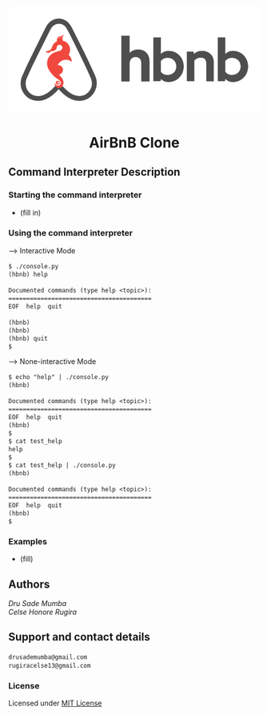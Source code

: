 <span style="display:block;text-align:center">![hbnb img.png](hbnb%20img.png)</span>

<h1 align="center">AirBnB Clone</h1>

## Command Interpreter Description
### Starting the command interpreter
* (fill in)
### Using the command interpreter
--> Interactive Mode  
``` commandline
$ ./console.py
(hbnb) help

Documented commands (type help <topic>):
========================================
EOF  help  quit

(hbnb) 
(hbnb) 
(hbnb) quit
$
```
--> None-interactive Mode
``` commandline
$ echo "help" | ./console.py
(hbnb)

Documented commands (type help <topic>):
========================================
EOF  help  quit
(hbnb) 
$
$ cat test_help
help
$
$ cat test_help | ./console.py
(hbnb)

Documented commands (type help <topic>):
========================================
EOF  help  quit
(hbnb) 
$
```
### Examples
* (fill)
## Authors
*Dru Sade Mumba*\
*Celse Honore Rugira*
## Support and contact details
`drusademumba@gmail.com`\
`rugiracelse13@gmail.com`
### License
Licensed under [MIT License](LICENSE)
